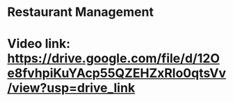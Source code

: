 # Restaurant Management
# Video link: https://drive.google.com/file/d/12Oe8fvhpiKuYAcp55QZEHZxRlo0qtsVv/view?usp=drive_link
